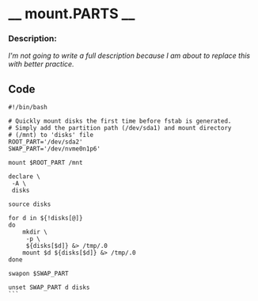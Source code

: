 # __ mount.PARTS __
### Description:  

_I'm not going to write a full description because I am about to replace this with better practice._

## __Code__

``````
#!/bin/bash

# Quickly mount disks the first time before fstab is generated.
# Simply add the partition path (/dev/sda1) and mount directory 
# (/mnt) to 'disks' file
ROOT_PART='/dev/sda2'
SWAP_PART='/dev/nvme0n1p6'

mount $ROOT_PART /mnt

declare \
 -A \
 disks

source disks

for d in ${!disks[@]}
do
    mkdir \
     -p \
     ${disks[$d]} &> /tmp/.0
    mount $d ${disks[$d]} &> /tmp/.0
done

swapon $SWAP_PART

unset SWAP_PART d disks
```


